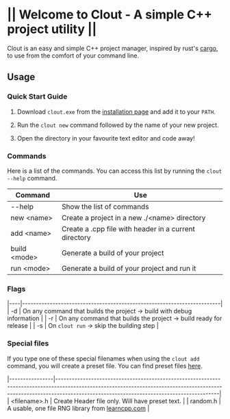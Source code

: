 # || Welcome to Clout - A simple C++ project utility ||
Clout is an easy and simple C++ project manager, inspired by rust's [cargo](https://github.com/rust-lang/cargo), to use from the comfort of your command line.

## Usage

### Quick Start Guide

1. Download `clout.exe` from the [installation page]() and add it to your `PATH`.

2. Run the `clout new` command followed by the name of your new project.

3. Open the directory in your favourite text editor and code away!

### Commands

Here is a list of the commands. You can access this list by running the `clout --help` command.

| Command        | Use                                                   |
|----------------|-------------------------------------------------------|
| --help         | Show the list of commands                             |
| new \<name\>   | Create a project in a new ./\<name\> directory        |
| add \<name\>   | Create a .cpp file with header in a current directory |
| build \<mode\> | Generate a build of your project                      |
| run \<mode\>   | Generate a build of your project and run it           |

### Flags

|----|------------------------------------------------------------------------|
| -d | On any command that builds the project -> build with debug information |
| -r | On any command that builds the project -> build ready for release      |
| -s | On `clout run` -> skip the building step                               |

### Special files

If you type one of these special filenames when using the `clout add` command, you will create a preset file. You can find preset files [here]().

|----------------|-----------------------------------------------------------------------------------------------------------------------------------------------------------------------------------------------------------------------|
| \<filename\>.h | Create Header file only. Will have preset text.                                                                                           |
| random.h       | A usable, one file RNG library from [learncpp.com](https://www.learncpp.com/cpp-tutorial/introduction-to-random-number-generation/) |
